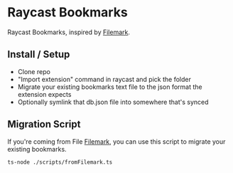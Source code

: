 # Raycast Bookmarks

Raycast Bookmarks, inspired by [Filemark](https://github.com/jackchuka/alfred-workflow-bookmarks).

## Install / Setup

- Clone repo
- "Import extension" command in raycast and pick the folder
- Migrate your existing bookmarks text file to the json format the extension expects
- Optionally symlink that db.json file into somewhere that's synced

## Migration Script

If you're coming from File [Filemark](https://github.com/jackchuka/alfred-workflow-bookmarks), you can use this script to migrate your existing bookmarks.

```sh
ts-node ./scripts/fromFilemark.ts
```
